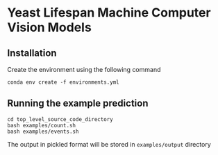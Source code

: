 # Yeast Lifespan Machine Computer Vision Models

## Installation

Create the environment using the following command

`conda env create -f environments.yml`

## Running the example prediction
  ```conda activate ylmcv
  cd top_level_source_code_directory
  bash examples/count.sh
  bash examples/events.sh
  ```
  The output in pickled format will be stored in `examples/output` directory

